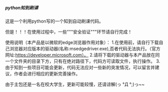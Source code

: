 ##### python知到刷课 #####

这是一个利用python写的一个知到自动刷课代码。

但是！！！在使用过程中，一些"""安全验证"""环节请自行完成！


使用说明（本产品是以微软的edge浏览器作用对象）：
1.在使用前，请自行下载自己浏览器对应版本的驱动器(名称:msedgedriver.exe),否者代码无法执行。（官方网址:https://developer.microsoft.com）。
2.请将下载的驱动器与本产品放在同一个文件夹的目录下方，只有在绝对路径下，代码方可读取文件，执行操作。
3.由于知到一些项目可能会更新，代码无法应对一些新的突发情况，可以留言并建议，作者会进行相应的更新完善操作。


由于主包还是一名在校大学生，更新可能较慢，还请谅解(っ °Д °;)っ~~


